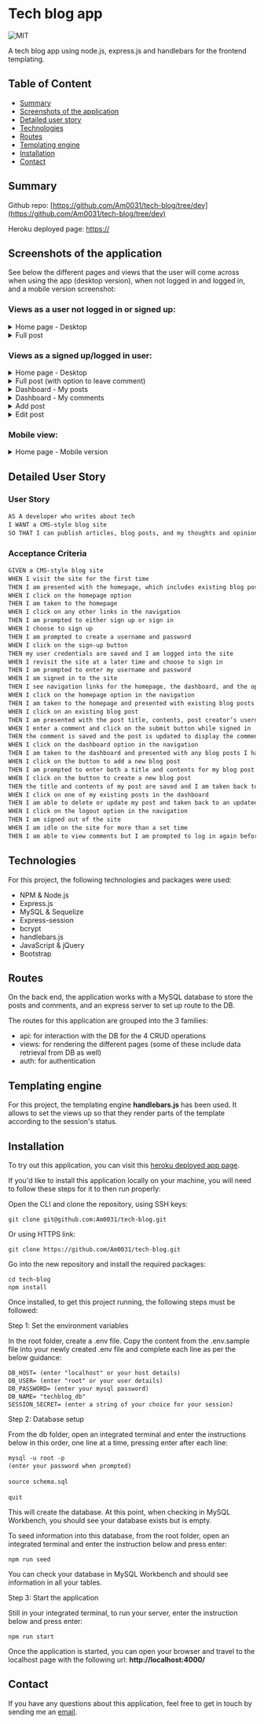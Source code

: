 # Tech blog app

![MIT](https://img.shields.io/badge/License-MIT-blue)

A tech blog app using node.js, express.js and handlebars for the frontend templating.

## Table of Content

- [Summary](#summary)
- [Screenshots of the application](#screenshots-of-the-application)
- [Detailed user story](#detailed-user-story)
- [Technologies](#technologies)
- [Routes](#routes)
- [Templating engine](#templating-engine)
- [Installation](#installation)
- [Contact](#contact)

## Summary

Github repo: [https://github.com/Am0031/tech-blog/tree/dev](https://github.com/Am0031/tech-blog/tree/dev)

Heroku deployed page: [https://]()

## Screenshots of the application

See below the different pages and views that the user will come across when using the app (desktop version), when not logged in and logged in, and a mobile version screenshot:

### Views as a user not logged in or signed up:

<details>
<summary>Home page - Desktop</summary>

![Home page](./other/screenshot-home.png)

</details>

<details>
<summary>Full post</summary>

![Full Post](./other/screenshot-full-post.png)

</details>

### Views as a signed up/logged in user:

<details>
<summary>Home page - Desktop</summary>

![Home page](./other/screenshot-home-loggedin.png)

</details>

<details>
<summary>Full post (with option to leave comment)</summary>

![Full Post](./other/screenshot-full-post-loggedin.png)

</details>

<details>
<summary>Dashboard - My posts</summary>

![Dashboard](./other/screenshot-dashboard-posts.png)

</details>

<details>
<summary>Dashboard - My comments</summary>

![Dashboard](./other/screenshot-dashboard-comments.png)

</details>

<details>
<summary>Add post</summary>

![Full Post](./other/screenshot-post-add-form.png)

</details>

<details>
<summary>Edit post</summary>

![Full Post](./other/screenshot-edit-post.png)

</details>

### Mobile view:

<details>
<summary>Home page - Mobile version</summary>

![Home page - Mobile](./other/screenshot-mobile.png)

</details>

## Detailed User Story

### User Story

```md
AS A developer who writes about tech
I WANT a CMS-style blog site
SO THAT I can publish articles, blog posts, and my thoughts and opinions
```

### Acceptance Criteria

```md
GIVEN a CMS-style blog site
WHEN I visit the site for the first time
THEN I am presented with the homepage, which includes existing blog posts if any have been posted; navigation links for the homepage and the dashboard; and the option to log in
WHEN I click on the homepage option
THEN I am taken to the homepage
WHEN I click on any other links in the navigation
THEN I am prompted to either sign up or sign in
WHEN I choose to sign up
THEN I am prompted to create a username and password
WHEN I click on the sign-up button
THEN my user credentials are saved and I am logged into the site
WHEN I revisit the site at a later time and choose to sign in
THEN I am prompted to enter my username and password
WHEN I am signed in to the site
THEN I see navigation links for the homepage, the dashboard, and the option to log out
WHEN I click on the homepage option in the navigation
THEN I am taken to the homepage and presented with existing blog posts that include the post title and the date created
WHEN I click on an existing blog post
THEN I am presented with the post title, contents, post creator’s username, and date created for that post and have the option to leave a comment
WHEN I enter a comment and click on the submit button while signed in
THEN the comment is saved and the post is updated to display the comment, the comment creator’s username, and the date created
WHEN I click on the dashboard option in the navigation
THEN I am taken to the dashboard and presented with any blog posts I have already created and the option to add a new blog post
WHEN I click on the button to add a new blog post
THEN I am prompted to enter both a title and contents for my blog post
WHEN I click on the button to create a new blog post
THEN the title and contents of my post are saved and I am taken back to an updated dashboard with my new blog post
WHEN I click on one of my existing posts in the dashboard
THEN I am able to delete or update my post and taken back to an updated dashboard
WHEN I click on the logout option in the navigation
THEN I am signed out of the site
WHEN I am idle on the site for more than a set time
THEN I am able to view comments but I am prompted to log in again before I can add, update, or delete comments
```

## Technologies

For this project, the following technologies and packages were used:

- NPM & Node.js
- Express.js
- MySQL & Sequelize
- Express-session
- bcrypt
- handlebars.js
- JavaScript & jQuery
- Bootstrap

## Routes

On the back end, the application works with a MySQL database to store the posts and comments, and an express server to set up route to the DB.

The routes for this application are grouped into the 3 families:

- api: for interaction with the DB for the 4 CRUD operations
- views: for rendering the different pages (some of these include data retrieval from DB as well)
- auth: for authentication

## Templating engine

For this project, the templating engine **handlebars.js** has been used. It allows to set the views up so that they render parts of the template according to the session's status.

## Installation

To try out this application, you can visit this [heroku deployed app page]().

If you'd like to install this application locally on your machine, you will need to follow these steps for it to then run properly:

Open the CLI and clone the repository, using SSH keys:

```
git clone git@github.com:Am0031/tech-blog.git
```

Or using HTTPS link:

```
git clone https://github.com/Am0031/tech-blog.git
```

Go into the new repository and install the required packages:

```
cd tech-blog
npm install
```

Once installed, to get this project running, the following steps must be followed:

Step 1: Set the environment variables

In the root folder, create a .env file. Copy the content from the .env.sample file into your newly created .env file and complete each line as per the below guidance:

```
DB_HOST= (enter "localhost" or your host details)
DB_USER= (enter "root" or your user details)
DB_PASSWORD= (enter your mysql password)
DB_NAME= "techblog_db"
SESSION_SECRET= (enter a string of your choice for your session)
```

Step 2: Database setup

From the db folder, open an integrated terminal and enter the instructions below in this order, one line at a time, pressing enter after each line:

```
mysql -u root -p
(enter your password when prompted)

source schema.sql

quit
```

This will create the database. At this point, when checking in MySQL Workbench, you should see your database exists but is empty.

To seed information into this database, from the root folder, open an integrated terminal and enter the instruction below and press enter:

```
npm run seed
```

You can check your database in MySQL Workbench and should see information in all your tables.

Step 3: Start the application

Still in your integrated terminal, to run your server, enter the instruction below and press enter:

```
npm run start
```

Once the application is started, you can open your browser and travel to the localhost page with the following url: **http://localhost:4000/**

## Contact

If you have any questions about this application, feel free to get in touch by sending me an [email](mailto:amelie.pira@gmail.com).
